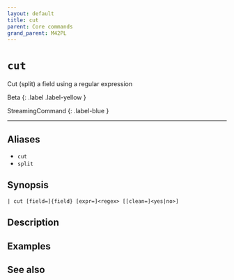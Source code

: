 ```yaml
---
layout: default
title: cut
parent: Core commands
grand_parent: M42PL
---
```


# `cut`

Cut (split) a field using a regular expression

Beta
{: .label .label-yellow }

StreamingCommand
{: .label-blue }

---



## Aliases

* `cut`
* `split`


## Synopsis

```shell
| cut [field=]{field} [expr=]<regex> [[clean=]<yes|no>]
```


## Description

## Examples

## See also

